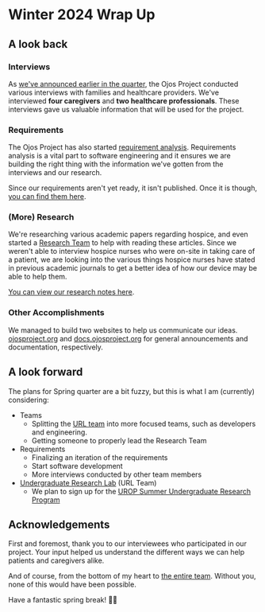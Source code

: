 # Winter 2024 Wrap Up

## A look back

### Interviews

As [we've announced earlier in the quarter](https://ojosproject.org/news/1706645600/),
the Ojos Project conducted various interviews with families and healthcare
providers. We've interviewed **four caregivers** and **two healthcare
professionals**. These interviews gave us valuable information that will be
used for the project.

### Requirements

The Ojos Project has also started [requirement analysis](https://en.wikipedia.org/wiki/Requirements_analysis).
Requirements analysis is a vital part to software engineering and it ensures we
are building the right thing with the information we've gotten from the
interviews and our research.

Since our requirements aren't yet ready, it isn't published. Once it is though,
[you can find them here](https://docs.ojosproject.org/teams/url/requirements/).

### (More) Research

We're researching various academic papers regarding hospice, and even started
a [Research Team](https://docs.ojosproject.org/teams/research/) to help with
reading these articles. Since we weren't able to interview hospice nurses who
were on-site in taking care of a patient, we are looking into the various
things hospice nurses have stated in previous academic journals to get a better
idea of how our device may be able to help them.

[You can view our research notes here](https://docs.ojosproject.org/teams/research/).

### Other Accomplishments

We managed to build two websites to help us communicate our ideas.
[ojosproject.org](https://ojosproject.org/) and
[docs.ojosproject.org](https://docs.ojosproject.org/) for general announcements
and documentation, respectively.

## A look forward

The plans for Spring quarter are a bit fuzzy, but this is what I am (currently)
considering:

- Teams
  - Splitting the [URL team](https://docs.ojosproject.org/teams/url/) into more
    focused teams, such as developers and engineering.
  - Getting someone to properly lead the Research Team
- Requirements
  - Finalizing an iteration of the requirements
  - Start software development
  - More interviews conducted by other team members
- [Undergraduate Research Lab](https://markbaldw.in/url/) (URL Team)
  - We plan to sign up for the
    [UROP Summer Undergraduate Research Program](https://urop.uci.edu/urop-opportunities/#surp)

## Acknowledgements

First and foremost, thank you to our interviewees who participated in our
project. Your input helped us understand the different ways we can help patients
and caregivers alike.

And of course, from the bottom of my heart to
[the entire team](https://ojosproject.org/#team). Without you, none of this
would have been possible.

Have a fantastic spring break! 👋🏽

